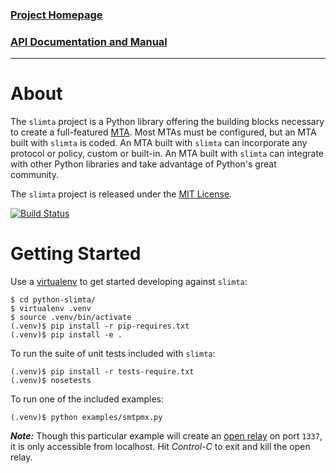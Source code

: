 ### [Project Homepage][5]
### [API Documentation and Manual][6]

--------------------

About
=====

The `slimta` project is a Python library offering the building blocks necessary
to create a full-featured [MTA][1]. Most MTAs must be configured, but an MTA
built with `slimta` is coded. An MTA built with `slimta` can incorporate any
protocol or policy, custom or built-in. An MTA built with `slimta` can
integrate with other Python libraries and take advantage of Python's great
community.

The `slimta` project is released under the [MIT License][4].

[![Build Status](http://ci.slimta.org/job/slimta/badge/icon)](http://ci.slimta.org/job/slimta/)

Getting Started
===============

Use a [virtualenv][2] to get started developing against `slimta`:

    $ cd python-slimta/
    $ virtualenv .venv
    $ source .venv/bin/activate
    (.venv)$ pip install -r pip-requires.txt
    (.venv)$ pip install -e .

To run the suite of unit tests included with `slimta`:

    (.venv)$ pip install -r tests-require.txt
    (.venv)$ nosetests

To run one of the included examples:

    (.venv)$ python examples/smtpmx.py

***Note:*** Though this particular example will create an [open relay][3] on
port `1337`, it is only accessible from localhost. Hit *Control-C* to exit and
kill the open relay.

[1]: http://en.wikipedia.org/wiki/Message_transfer_agent
[2]: http://pypi.python.org/pypi/virtualenv
[3]: http://en.wikipedia.org/wiki/Open_mail_relay
[4]: http://opensource.org/licenses/MIT
[5]: http://slimta.org/
[6]: http://docs.slimta.org/

